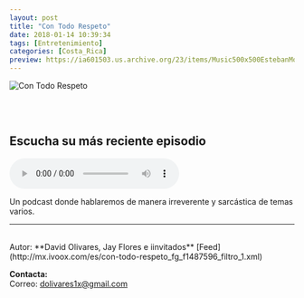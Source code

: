 ```yaml
---
layout: post
title: "Con Todo Respeto"
date: 2018-01-14 10:39:34
tags: [Entretenimiento]
categories: [Costa_Rica]
preview: https://ia601503.us.archive.org/23/items/Music500x500EstebanMontoya/Contodorespeto300.jpg
---
```


![Con Todo Respeto](https://ia601503.us.archive.org/23/items/Music500x500EstebanMontoya/Contodorespeto500.jpg)

<br/>
<br/>

## Escucha su más reciente episodio

<!--reproductor-feed=http://mx.ivoox.com/es/con-todo-respeto_fg_f1487596_filtro_1.xml-->
<!--reproductor-start-->
<audio id="audio" preload="auto" controls="" src="http://www.ivoox.com/ep-10-taxi-o-uber-he-ahi-el_mf_29430554_feed_1.mp3"></audio>
<!--reproductor-end-->

Un podcast donde hablaremos de manera irreverente y sarcástica de temas varios.

_ _ _
<br>
Autor: **David Olivares, Jay Flores e iinvitados**  
[Feed](http://mx.ivoox.com/es/con-todo-respeto_fg_f1487596_filtro_1.xml)  



**Contacta:**  
Correo: [dolivares1x@gmail.com](mailto:dolivares1x@gmail.com)  
